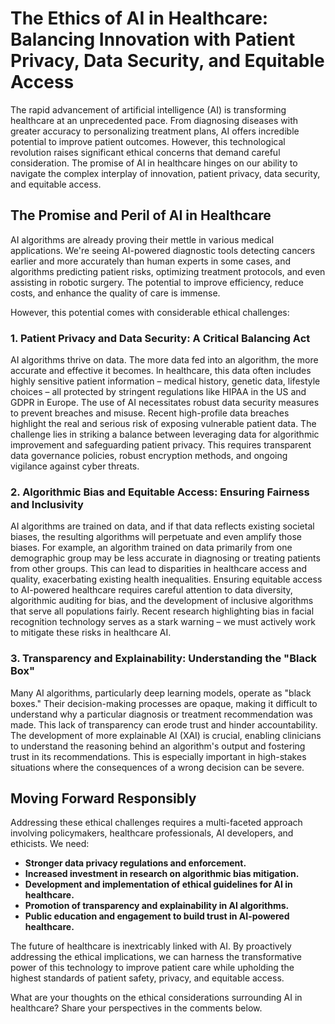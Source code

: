 # The Ethics of AI in Healthcare: Balancing Innovation with Patient Privacy, Data Security, and Equitable Access

The rapid advancement of artificial intelligence (AI) is transforming healthcare at an unprecedented pace. From diagnosing diseases with greater accuracy to personalizing treatment plans, AI offers incredible potential to improve patient outcomes. However, this technological revolution raises significant ethical concerns that demand careful consideration.  The promise of AI in healthcare hinges on our ability to navigate the complex interplay of innovation, patient privacy, data security, and equitable access.

## The Promise and Peril of AI in Healthcare

AI algorithms are already proving their mettle in various medical applications.  We're seeing AI-powered diagnostic tools detecting cancers earlier and more accurately than human experts in some cases, and algorithms predicting patient risks, optimizing treatment protocols, and even assisting in robotic surgery.  The potential to improve efficiency, reduce costs, and enhance the quality of care is immense.

However, this potential comes with considerable ethical challenges:

### 1. Patient Privacy and Data Security: A Critical Balancing Act

AI algorithms thrive on data.  The more data fed into an algorithm, the more accurate and effective it becomes.  In healthcare, this data often includes highly sensitive patient information – medical history, genetic data, lifestyle choices – all protected by stringent regulations like HIPAA in the US and GDPR in Europe.  The use of AI necessitates robust data security measures to prevent breaches and misuse.  Recent high-profile data breaches highlight the real and serious risk of exposing vulnerable patient data.  The challenge lies in striking a balance between leveraging data for algorithmic improvement and safeguarding patient privacy.  This requires transparent data governance policies, robust encryption methods, and ongoing vigilance against cyber threats.

### 2. Algorithmic Bias and Equitable Access: Ensuring Fairness and Inclusivity

AI algorithms are trained on data, and if that data reflects existing societal biases, the resulting algorithms will perpetuate and even amplify those biases.  For example, an algorithm trained on data primarily from one demographic group may be less accurate in diagnosing or treating patients from other groups.  This can lead to disparities in healthcare access and quality, exacerbating existing health inequalities.  Ensuring equitable access to AI-powered healthcare requires careful attention to data diversity, algorithmic auditing for bias, and the development of inclusive algorithms that serve all populations fairly.  Recent research highlighting bias in facial recognition technology serves as a stark warning – we must actively work to mitigate these risks in healthcare AI.

### 3. Transparency and Explainability: Understanding the "Black Box"

Many AI algorithms, particularly deep learning models, operate as "black boxes."  Their decision-making processes are opaque, making it difficult to understand why a particular diagnosis or treatment recommendation was made.  This lack of transparency can erode trust and hinder accountability.  The development of more explainable AI (XAI) is crucial, enabling clinicians to understand the reasoning behind an algorithm's output and fostering trust in its recommendations.  This is especially important in high-stakes situations where the consequences of a wrong decision can be severe.

## Moving Forward Responsibly

Addressing these ethical challenges requires a multi-faceted approach involving policymakers, healthcare professionals, AI developers, and ethicists.  We need:

* **Stronger data privacy regulations and enforcement.**
* **Increased investment in research on algorithmic bias mitigation.**
* **Development and implementation of ethical guidelines for AI in healthcare.**
* **Promotion of transparency and explainability in AI algorithms.**
* **Public education and engagement to build trust in AI-powered healthcare.**


The future of healthcare is inextricably linked with AI. By proactively addressing the ethical implications, we can harness the transformative power of this technology to improve patient care while upholding the highest standards of patient safety, privacy, and equitable access.


What are your thoughts on the ethical considerations surrounding AI in healthcare?  Share your perspectives in the comments below.
